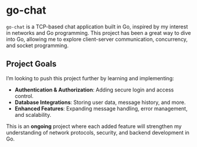 # go-chat

`go-chat` is a TCP-based chat application built in Go, inspired by my interest in networks and Go programming. This project has been a great way to dive into Go, allowing me to explore client-server communication, concurrency, and socket programming.

## Project Goals

I’m looking to push this project further by learning and implementing:
- **Authentication & Authorization**: Adding secure login and access control.
- **Database Integrations**: Storing user data, message history, and more.
- **Enhanced Features**: Expanding message handling, error management, and scalability.

This is an **ongoing** project where each added feature will strengthen my understanding of network protocols, security, and backend development in Go.
